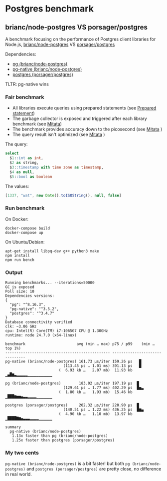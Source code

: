 # Postgres benchmark

## brianc/node-postgres VS porsager/postgres

A benchmark focusing on the performance of Postgres client libraries for Node.js, [brianc/node-postgres](https://github.com/brianc/node-postgres) VS [porsager/postgres](https://github.com/porsager/postgres)

Dependencies:
- [pg (brianc/node-postgres)](https://www.npmjs.com/package/pg)
- [pg-native (brianc/node-postgres)](https://www.npmjs.com/package/pg-native)
- [postgres (porsager/postgres)](https://www.npmjs.com/package/postgres)

TLTR: pg-native wins

### Fair benchmark

- All libraries execute queries using prepared statements (see [Prepared statement](https://en.wikipedia.org/wiki/Prepared_statement))
- The garbage collector is exposed and triggered after each library benchmark (see [Mitata](https://github.com/evanwashere/mitata?tab=readme-ov-file#garbage-collection-pressure))
- The benchmark provides accuracy down to the picosecond (see [Mitata](https://github.com/evanwashere/mitata?tab=readme-ov-file#accuracy-down-to-picoseconds) )
- The query result isn't optimized (see [Mitata](https://github.com/evanwashere/mitata?tab=readme-ov-file#dead-code-elimination) )

The query:
```sql
select
  $1::int as int,
  $2 as string,
  $3::timestamp with time zone as timestamp,
  $4 as null,
  $5::bool as boolean
```
The values:
```js
[1337, "wat", new Date().toISOString(), null, false]
```

### Run benchmark

On Docker:
```shell
docker-compose build
docker-compose up
```

On Ubuntu/Debian:
```shell
apt-get install libpq-dev g++ python3 make
npm install
npm run bench
```

### Output

```shell
Running benchmarks... --iterations=50000
GC is exposed
Poll size: 10
Dependencies versions:
{
  "pg": "^8.16.3",
  "pg-native": "^3.5.2",
  "postgres": "^3.4.7"
}
Database connectivity verified
clk: ~3.06 GHz
cpu: Intel(R) Core(TM) i7-1065G7 CPU @ 1.30GHz
runtime: node 24.7.0 (x64-linux)

benchmark                       avg (min … max) p75 / p99    (min … top 1%)
----------------------------------------------- -------------------------------
pg-native (brianc/node-postgres) 161.73 µs/iter 159.26 µs   █
                          (113.45 µs … 1.01 ms) 391.13 µs   █
                        (  6.93 kb …   2.07 mb)  11.93 kb ▁▄█▆▃▂▂▂▂▂▁▁▁▁▁▁▁▁▁▁▁

pg (brianc/node-postgres)        183.02 µs/iter 197.19 µs  █
                          (129.61 µs … 1.77 ms) 402.29 µs  █▅▃
                        (  1.80 kb …   1.93 mb)  15.46 kb ▁███▆▅▅▄▃▃▂▂▂▂▁▁▁▁▁▁▁

postgres (porsager/postgres)     202.32 µs/iter 220.90 µs  █
                          (140.51 µs … 1.22 ms) 436.25 µs  █▆▄
                        (  4.90 kb …   1.10 mb)  13.97 kb ▁████▇▆▄▃▃▃▂▂▂▂▁▁▁▁▁▁

summary
  pg-native (brianc/node-postgres)
   1.13x faster than pg (brianc/node-postgres)
   1.25x faster than postgres (porsager/postgres)
```

### My two cents

`pg-native (brianc/node-postgres)` is a bit faster! but both `pg (brianc/node-postgres)` and `postgres (porsager/postgres)` are pretty close, no difference in real world.